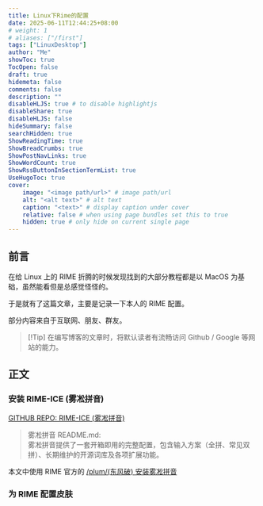 ```yaml
---
title: Linux下Rime的配置
date: 2025-06-11T12:44:25+08:00
# weight: 1
# aliases: ["/first"]
tags: ["LinuxDesktop"]
author: "Me"
showToc: true
TocOpen: false
draft: true
hidemeta: false
comments: false
description: ""
disableHLJS: true # to disable highlightjs
disableShare: true
disableHLJS: false
hideSummary: false
searchHidden: true
ShowReadingTime: true
ShowBreadCrumbs: true
ShowPostNavLinks: true
ShowWordCount: true
ShowRssButtonInSectionTermList: true
UseHugoToc: true
cover:
    image: "<image path/url>" # image path/url
    alt: "<alt text>" # alt text
    caption: "<text>" # display caption under cover
    relative: false # when using page bundles set this to true
    hidden: true # only hide on current single page
---
```


## 前言

在给 Linux 上的 RIME 折腾的时候发现找到的大部分教程都是以 MacOS 为基础，虽然能看但是总感觉怪怪的。

于是就有了这篇文章，主要是记录一下本人的 RIME 配置。

部分内容来自于互联网、朋友、群友。

> [!Tip] 在编写博客的文章时，将默认读者有流畅访问 Github / Google 等网站的能力。


## 正文

<!-- ### 安装 fcitx5-rime -->

### 安装 RIME-ICE (雾凇拼音)

[GITHUB REPO:  RIME-ICE (雾凇拼音)](https://github.com/iDvel/rime-ice)

> 雾凇拼音 README.md: <br> 雾凇拼音提供了一套开箱即用的完整配置，包含输入方案（全拼、常见双拼）、长期维护的开源词库及各项扩展功能。

本文中使用 RIME 官方的 [/plum/(东风破) 安装雾凇拼音](https://github.com/iDvel/rime-ice#%E4%B8%9C%E9%A3%8E%E7%A0%B4-plum)

### 为 RIME 配置皮肤

